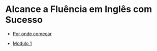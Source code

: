 
# Alcance a Fluência em Inglês com Sucesso

- [Por onde começar](https://drive.google.com/file/d/1U1pDGMcqE6hsQLFbfEOmCp5MMETX-zHk/view?usp=share_link)

- [Modulo 1](https://drive.google.com/file/d/1Dv1eWNGgdDgbkpnJK33aPptP6UORp1QA/view?usp=share_link)